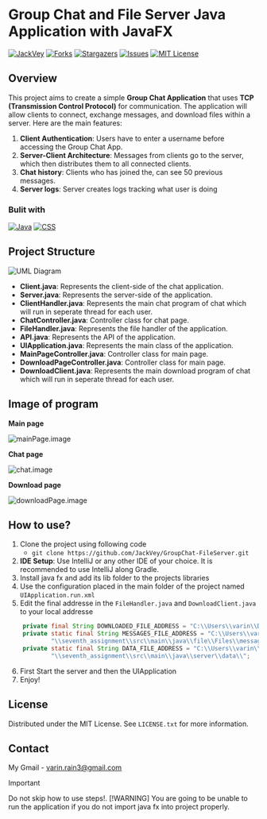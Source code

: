 # **Group Chat and File Server Java Application with JavaFX**


[![JackVey][contributors-shield]][contributors-url]
[![Forks][forks-shield]][forks-url]
[![Stargazers][stars-shield]][stars-url]
[![Issues][issues-shield]][issues-url]
[![MIT License][license-shield]][license-url]

## Overview
This project aims to create a simple **Group Chat Application** that uses **TCP (Transmission Control Protocol)** for communication. The application will allow clients to connect, exchange messages, and download files within a server. Here are the main features:

1. **Client Authentication**: Users have to enter a username before accessing the Group Chat App.
2. **Server-Client Architecture**: Messages from clients go to the server, which then distributes them to all connected clients.
3. **Chat history**: Clients who has joined the, can see 50 previous messages.
4. **Server logs**: Server creates logs tracking what user is doing

### Bulit with
[![Java][Java.badge]][Java-url]
[![CSS][CSS.badge]][CSS-url]

## Project Structure

![UML Diagram][UML.image]

- **Client.java**: Represents the client-side of the chat application.
- **Server.java**: Represents the server-side of the application.
- **ClientHandler.java**: Represents the main chat program of chat which will run in seperate thread for each user.
- **ChatController.java**: Controller class for chat page.
- **FileHandler.java**: Represents the file handler of the application.
- **API.java**: Represents the API of the application.
- **UIApplication.java**: Represents the main class of the application.
- **MainPageController.java**: Controller class for main page.
- **DownloadPageController.java**: Controller class for main page.
- **DownloadClient.java**: Represents the main download program of chat which will run in seperate thread for each user.

## Image of program
**Main page**

![mainPage.image]

**Chat page**

![chat.image]

**Download page**

![downloadPage.image]

## How to use?
1. Clone the project using following code
   - `git clone https://github.com/JackVey/GroupChat-FileServer.git`
2. **IDE Setup**: Use IntelliJ or any other IDE of your choice. It is recommended to use IntelliJ along Gradle.
3. Install java fx and add its lib folder to the projects libraries
4. Use the configuration placed in the main folder of the project named `UIApplication.run.xml`
5. Edit the final addresse in the `FileHandler.java` and `DownloadClient.java` to your local addresse
```java
    private final String DOWNLOADED_FILE_ADDRESS = "C:\\Users\\varin\\Documents\\Intellij\\Seventh-Assignment-Socket-Programming\\seventh_assignment\\download\\";
    private static final String MESSAGES_FILE_ADDRESS = "C:\\Users\\varin\\Documents\\Intellij\\Seventh-Assignment-Socket-Programming" +
            "\\seventh_assignment\\src\\main\\java\\file\\Files\\messages.txt";
    private static final String DATA_FILE_ADDRESS = "C:\\Users\\varin\\Documents\\Intellij\\Seventh-Assignment-Socket-Programming" +
            "\\seventh_assignment\\src\\main\\java\\server\\data\\";
```
6. First Start the server and then the UIApplication
7. Enjoy!

## License
Distributed under the MIT License. See `LICENSE.txt` for more information.

## Contact

My Gmail - varin.rain3@gmail.com


> [!IMPORTANT]
> Do not skip how to use steps!.
> [!WARNING]
> You are going to be unable to run the application if you do not import java fx into project properly.

<!-- MARKDOWN LINKS & IMAGES -->
<!-- https://www.markdownguide.org/basic-syntax/#reference-style-links -->
[contributors-shield]: https://img.shields.io/github/contributors/JackVey/2048.svg?style=for-the-badge
[contributors-url]: https://github.com/JackVey/GroupChat-FileServer/graphs/contributors
[forks-shield]: https://img.shields.io/github/forks/JackVey/2048.svg?style=for-the-badge
[forks-url]: https://github.com/JackVey/GroupChat-FileServer/network/members
[stars-shield]: https://img.shields.io/github/stars/JackVey/2048.svg?style=for-the-badge
[stars-url]: https://github.com/JackVey/GroupChat-FileServer/stargazers
[issues-shield]: https://img.shields.io/github/issues/JackVey/2048.svg?style=for-the-badge
[issues-url]: https://github.com/JackVey/GroupChat-FileServer/issues
[license-shield]: https://img.shields.io/github/license/Jackvey/2048.svg?style=for-the-badge
[license-url]: https://github.com/JackVey/GroupChat-FileServer/blob/develop/LICENSE.txt
[UML.image]: https://github.com/JackVey/GroupChat-FileServer/assets/161158007/abf5688e-ef30-413a-b095-6b1e5a8144cc
[Java.badge]: https://img.shields.io/badge/Java-%23ED8B00.svg?logo=openjdk&logoColor=white
[CSS.badge]: https://img.shields.io/badge/CSS-1572B6?logo=css3&logoColor=fff
[Java-url]: https://www.java.com/
[CSS-url]: https://www.w3.org/Style/CSS/Overview.en.html
[mainPage.image]: https://github.com/JackVey/GroupChat-FileServer/assets/161158007/d3c0b73c-4129-4720-a1ce-4a0c4d902243
[downloadPage.image]: https://github.com/JackVey/GroupChat-FileServer/assets/161158007/e16bec51-d791-4ae6-b3a8-9f84c0efd7e1
[chat.image]: https://github.com/JackVey/GroupChat-FileServer/assets/161158007/c1c52b0d-bc30-43f4-a245-a93c619ba6b9
